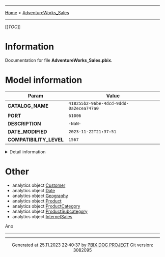 ----

 [Home](../home.md) > [AdventureWorks_Sales](index.md)

----
[[_TOC_]]

# Information

Documentation for file **AdventureWorks_Sales.pbix**.

# Model information

| Param  | Value  |
|---|---|
| **CATALOG_NAME** | `418255b2-96be-4dcd-9ddd-0a2ecea747a0` |
| **PORT** | `61006`|
| **DESCRIPTION** | `-NaN-`|
| **DATE_MODIFIED** | `2023-11-22T21:37:51`|
| **COMPATIBILITY_LEVEL** | `1567`|


<details>
<summary>Detail information</summary>

 | Param  | Value  |
|---|---|
| **Catalog_name** | 418255b2-96be-4dcd-9ddd-0a2ecea747a0 |
| Port | 61006 |
| Full filename | C:\prog\python\pbix_doc\tests\input\AdventureWorks_Sales2.pbix |
| Description | -NaN- |
| Roles | *,ActAsUsers |
| Date modified | 2023-11-22T21:37:51 |
| Compatibility level | 1567 |
| Type | 3 |
| Version | 4 |
| Database id | 418255b2-96be-4dcd-9ddd-0a2ecea747a0 |
| Database guid | -NaN- |
| Date queried | 2023-11-22T21:38:05 |
| Currently used | True |
| Popularity | 176.0 |
| Weightedpopularity | 84.16666666666667 |
| Clientcacherefreshpolicy | 4294967295 |
| Encryption level | Analysis Services 2019 |

</details>





# Other

- analytics object [Customer](./SSAS__ssas_azure/analytics_object_Customer.md)
- analytics object [Date](./SSAS__ssas_azure/analytics_object_Date.md)
- analytics object [Geography](./SSAS__ssas_azure/analytics_object_Geography.md)
- analytics object [Product](./SSAS__ssas_azure/analytics_object_Product.md)
- analytics object [ProductCategory](./SSAS__ssas_azure/analytics_object_ProductCategory.md)
- analytics object [ProductSubcategory](./SSAS__ssas_azure/analytics_object_ProductSubcategory.md)
- analytics object [InternetSales](./SSAS__ssas_azure/analytics_object_InternetSales.md)




Ano


----

----
<p style="text-align:center"> Generated at 25.11.2023 22:40:37 by <a href='https://github.com/dop12/pbix_doc'>PBIX DOC PROJECT</a> Git version: 3082095</p>
